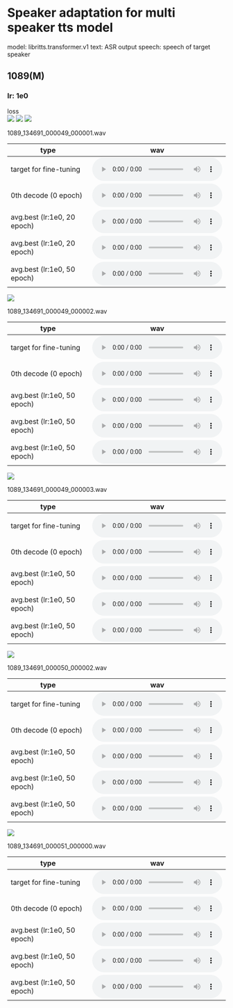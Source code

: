# Speaker adaptation for multi speaker tts model

model: libritts.transformer.v1
text: ASR output
speech: speech of target speaker

## 1089(M)

### lr: 1e0

loss <br>
<img src="../libritts_asrtts_offline/results/bce_loss.png">
<img src="../libritts_asrtts_offline/results/loss.png">
<img src="../libritts_asrtts_offline/results/l1_loss.png">

1089_134691_000049_000001.wav  

| type | wav |  
| --- | --- |  
| target for fine-tuning             | <audio src="../libritts_asrtts_offline/test_clean_22050_1089.ground_truth/eval/wav/1089_134691_000049_000001.wav" controls></audio> |  
| 0th decode (0 epoch)               | <audio src="../libritts_asrtts_offline/test_clean_1089_train_no_dev_pytorch_tts_train_pytorch_transformer.fine-tuning.spk1089_lr1e0.rev1/eval_0th/wav/1089_134691_000049_000001.wav" controls></audio> |  
| avg.best   (lr:1e0, 20  epoch)     | <audio src="../libritts_asrtts_offline/test_clean_1089_train_no_dev_pytorch_tts_train_pytorch_transformer.fine-tuning.spk1089_lr1e0.rev1/eval_avg.best/wav/1089_134691_000049_000001.wav" controls></audio> |  
| avg.best   (lr:1e0, 20  epoch)    | <audio src="../libritts_asrtts_offline/test_clean_1089_train_no_dev_pytorch_tts_train_pytorch_transformer.fine-tuning.spk1089_lr1e0.rev2/eval_avg.best/wav/1089_134691_000049_000001.wav" controls></audio> |  
| avg.best   (lr:1e0, 50  epoch)    | <audio src="../libritts_asrtts_offline/test_clean_1089_train_no_dev_pytorch_tts_train_pytorch_transformer.fine-tuning.spk1089_lr1e0.rev4/eval_avg.best/wav/1089_134691_000049_000001.wav" controls></audio> |  

<img src="../libritts_asrtts_offline/results/1089_134691_000049_000001.png">

1089_134691_000049_000002.wav  

| type | wav |  
| --- | --- |  
| target for fine-tuning             | <audio src="../libritts_asrtts_offline/test_clean_22050_1089.ground_truth/eval/wav/1089_134691_000049_000002.wav" controls></audio> |  
| 0th decode (0 epoch)               | <audio src="../libritts_asrtts_offline/test_clean_1089_train_no_dev_pytorch_tts_train_pytorch_transformer.fine-tuning.spk1089_lr1e0.rev1/eval_0th/wav/1089_134691_000049_000002.wav" controls></audio> |  
| avg.best   (lr:1e0,  50 epoch)     | <audio src="../libritts_asrtts_offline/test_clean_1089_train_no_dev_pytorch_tts_train_pytorch_transformer.fine-tuning.spk1089_lr1e0.rev1/eval_avg.best/wav/1089_134691_000049_000002.wav" controls></audio> |  
| avg.best   (lr:1e0, 50 epoch)     | <audio src="../libritts_asrtts_offline/test_clean_1089_train_no_dev_pytorch_tts_train_pytorch_transformer.fine-tuning.spk1089_lr1e0.rev2/eval_avg.best/wav/1089_134691_000049_000002.wav" controls></audio> |  
| avg.best   (lr:1e0, 50 epoch)     | <audio src="../libritts_asrtts_offline/test_clean_1089_train_no_dev_pytorch_tts_train_pytorch_transformer.fine-tuning.spk1089_lr1e0.rev4/eval_avg.best/wav/1089_134691_000049_000002.wav" controls></audio> |  

<img src="../libritts_asrtts_offline/results/1089_134691_000049_000002.png">

1089_134691_000049_000003.wav  

| type | wav |  
| --- | --- |  
| target for fine-tuning             | <audio src="../libritts_asrtts_offline/test_clean_22050_1089.ground_truth/eval/wav/1089_134691_000049_000003.wav" controls></audio> |  
| 0th decode (0 epoch)               | <audio src="../libritts_asrtts_offline/test_clean_1089_train_no_dev_pytorch_tts_train_pytorch_transformer.fine-tuning.spk1089_lr1e0.rev1/eval_0th/wav/1089_134691_000049_000003.wav" controls></audio> |  
| avg.best   (lr:1e0,  50 epoch)     | <audio src="../libritts_asrtts_offline/test_clean_1089_train_no_dev_pytorch_tts_train_pytorch_transformer.fine-tuning.spk1089_lr1e0.rev1/eval_avg.best/wav/1089_134691_000049_000003.wav" controls></audio> |  
| avg.best   (lr:1e0, 50 epoch)     | <audio src="../libritts_asrtts_offline/test_clean_1089_train_no_dev_pytorch_tts_train_pytorch_transformer.fine-tuning.spk1089_lr1e0.rev2/eval_avg.best/wav/1089_134691_000049_000003.wav" controls></audio> |  
| avg.best   (lr:1e0, 50 epoch)     | <audio src="../libritts_asrtts_offline/test_clean_1089_train_no_dev_pytorch_tts_train_pytorch_transformer.fine-tuning.spk1089_lr1e0.rev4/eval_avg.best/wav/1089_134691_000049_000003.wav" controls></audio> |  

<img src="../libritts_asrtts_offline/results/1089_134691_000049_000003.png">

1089_134691_000050_000002.wav  

| type | wav |  
| --- | --- |  
| target for fine-tuning             | <audio src="../libritts_asrtts_offline/test_clean_22050_1089.ground_truth/eval/wav/1089_134691_000050_000002.wav" controls></audio> |  
| 0th decode (0 epoch)               | <audio src="../libritts_asrtts_offline/test_clean_1089_train_no_dev_pytorch_tts_train_pytorch_transformer.fine-tuning.spk1089_lr1e0.rev1/eval_0th/wav/1089_134691_000050_000002.wav" controls></audio> |  
| avg.best   (lr:1e0,  50 epoch)     | <audio src="../libritts_asrtts_offline/test_clean_1089_train_no_dev_pytorch_tts_train_pytorch_transformer.fine-tuning.spk1089_lr1e0.rev1/eval_avg.best/wav/1089_134691_000050_000002.wav" controls></audio> |  
| avg.best   (lr:1e0, 50 epoch)     | <audio src="../libritts_asrtts_offline/test_clean_1089_train_no_dev_pytorch_tts_train_pytorch_transformer.fine-tuning.spk1089_lr1e0.rev2/eval_avg.best/wav/1089_134691_000050_000002.wav" controls></audio> |  
| avg.best   (lr:1e0, 50 epoch)     | <audio src="../libritts_asrtts_offline/test_clean_1089_train_no_dev_pytorch_tts_train_pytorch_transformer.fine-tuning.spk1089_lr1e0.rev4/eval_avg.best/wav/1089_134691_000050_000002.wav" controls></audio> |  

<img src="../libritts_asrtts_offline/results/1089_134691_000050_000002.png">

1089_134691_000051_000000.wav  

| type | wav |  
| --- | --- |  
| target for fine-tuning             | <audio src="../libritts_asrtts_offline/test_clean_22050_1089.ground_truth/eval/wav/1089_134691_000052_000000.wav" controls></audio> |  
| 0th decode (0 epoch)               | <audio src="../libritts_asrtts_offline/test_clean_1089_train_no_dev_pytorch_tts_train_pytorch_transformer.fine-tuning.spk1089_lr1e0.rev1/eval_0th/wav/1089_134691_000052_000000.wav" controls></audio> |  
| avg.best   (lr:1e0,  50 epoch)     | <audio src="../libritts_asrtts_offline/test_clean_1089_train_no_dev_pytorch_tts_train_pytorch_transformer.fine-tuning.spk1089_lr1e0.rev1/eval_avg.best/wav/1089_134691_000052_000000.wav" controls></audio> |  
| avg.best   (lr:1e0, 50 epoch)     | <audio src="../libritts_asrtts_offline/test_clean_1089_train_no_dev_pytorch_tts_train_pytorch_transformer.fine-tuning.spk1089_lr1e0.rev2/eval_avg.best/wav/1089_134691_000052_000000.wav" controls></audio> |  
| avg.best   (lr:1e0, 50 epoch)     | <audio src="../libritts_asrtts_offline/test_clean_1089_train_no_dev_pytorch_tts_train_pytorch_transformer.fine-tuning.spk1089_lr1e0.rev4/eval_avg.best/wav/1089_134691_000052_000000.wav" controls></audio> |  
